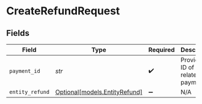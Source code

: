 # CreateRefundRequest


## Fields

| Field                                                      | Type                                                       | Required                                                   | Description                                                | Example                                                    |
| ---------------------------------------------------------- | ---------------------------------------------------------- | ---------------------------------------------------------- | ---------------------------------------------------------- | ---------------------------------------------------------- |
| `payment_id`                                               | *str*                                                      | :heavy_check_mark:                                         | Provide the ID of the related payment.                     | tr_5B8cwPMGnU                                              |
| `entity_refund`                                            | [Optional[models.EntityRefund]](../models/entityrefund.md) | :heavy_minus_sign:                                         | N/A                                                        |                                                            |